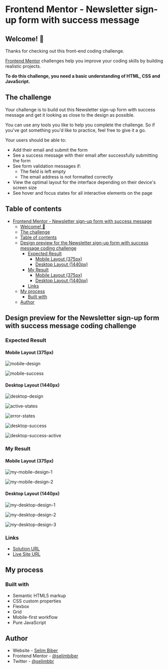 # Frontend Mentor - Newsletter sign-up form with success message

## Welcome! 👋

Thanks for checking out this front-end coding challenge.

[Frontend Mentor](https://www.frontendmentor.io) challenges help you improve your coding skills by building realistic projects.

**To do this challenge, you need a basic understanding of HTML, CSS and JavaScript.**

## The challenge

Your challenge is to build out this Newsletter sign-up form with success message and get it looking as close to the design as possible.

You can use any tools you like to help you complete the challenge. So if you've got something you'd like to practice, feel free to give it a go.

Your users should be able to:

- Add their email and submit the form
- See a success message with their email after successfully submitting the form
- See form validation messages if:
  - The field is left empty
  - The email address is not formatted correctly
- View the optimal layout for the interface depending on their device's screen size
- See hover and focus states for all interactive elements on the page

## Table of contents

- [Frontend Mentor - Newsletter sign-up form with success message](#frontend-mentor---newsletter-sign-up-form-with-success-message)
  - [Welcome! 👋](#welcome-)
  - [The challenge](#the-challenge)
  - [Table of contents](#table-of-contents)
  - [Design preview for the Newsletter sign-up form with success message coding challenge](#design-preview-for-the-newsletter-sign-up-form-with-success-message-coding-challenge)
    - [Expected Result](#expected-result)
      - [Mobile Layout (375px)](#mobile-layout-375px)
      - [Desktop Layout (1440px)](#desktop-layout-1440px)
    - [My Result](#my-result)
      - [Mobile Layout (375px)](#mobile-layout-375px-1)
      - [Desktop Layout (1440px)](#desktop-layout-1440px-1)
    - [Links](#links)
  - [My process](#my-process)
    - [Built with](#built-with)
  - [Author](#author)

## Design preview for the Newsletter sign-up form with success message coding challenge

### Expected Result

#### Mobile Layout (375px)

![mobile-design](https://github.com/selimbiber/Pure-JavaScript-Projects/assets/117529414/bf8fdd0e-f94b-4fff-924e-1ba9a13666b8)

![mobile-success](https://github.com/selimbiber/Pure-JavaScript-Projects/assets/117529414/c9497a0e-6054-4c8d-9027-e2c0d88d2686)

#### Desktop Layout (1440px)

![desktop-design](https://github.com/selimbiber/Pure-JavaScript-Projects/assets/117529414/26773df9-e913-4c14-a6b9-65da0b4c7455)

![active-states](https://github.com/selimbiber/Pure-JavaScript-Projects/assets/117529414/6afc5705-6317-43e8-862c-fbaef7a1ab8b)

![error-states](https://github.com/selimbiber/Pure-JavaScript-Projects/assets/117529414/1e38f392-d471-4085-9251-0c77b8330b9b)

![desktop-success](https://github.com/selimbiber/Pure-JavaScript-Projects/assets/117529414/43c12ba6-3140-4482-bb0b-963e8de1b3ab)

![desktop-success-active](https://github.com/selimbiber/Pure-JavaScript-Projects/assets/117529414/bde68947-4ac7-4ac5-b8a7-cb91e9b2a087)

### My Result

#### Mobile Layout (375px)

![my-mobile-design-1](https://github.com/selimbiber/Pure-JavaScript-Projects/assets/117529414/1950edd0-c8c4-45ef-97f1-4e5115037811)

![my-mobile-design-2](https://github.com/selimbiber/Pure-JavaScript-Projects/assets/117529414/a38d495a-56da-4554-8e63-876e2fb1285b)

#### Desktop Layout (1440px)

![my-desktop-design-1](https://github.com/selimbiber/Pure-JavaScript-Projects/assets/117529414/74eb5625-6733-4a9d-8e76-800dd9b0a9aa)

![my-desktop-design-2](https://github.com/selimbiber/Pure-JavaScript-Projects/assets/117529414/477c18dc-92ca-4787-820b-ef7e66f1a093)

![my-desktop-design-3](https://github.com/selimbiber/Pure-JavaScript-Projects/assets/117529414/18ed10e2-4f98-4616-90e7-bfd4bffa19a2)

### Links

- [Solution URL](https://www.frontendmentor.io/solutions/newsletter-signup-form-WaNlEvgV4q)
- [Live Site URL](https://selimbiber.github.io/Pure-JavaScript-Projects/NewsletterSign-upForm/)

## My process

### Built with

- Semantic HTML5 markup
- CSS custom properties
- Flexbox
- Grid
- Mobile-first workflow
- Pure JavaScript

## Author

- Website - [Selim Biber](https://www.selimbiber.dev)
- Frontend Mentor - [@selimbiber](https://www.frontendmentor.io/profile/selimbiber)
- Twitter - [@selimbbr](https://www.twitter.com/selimbbr)
